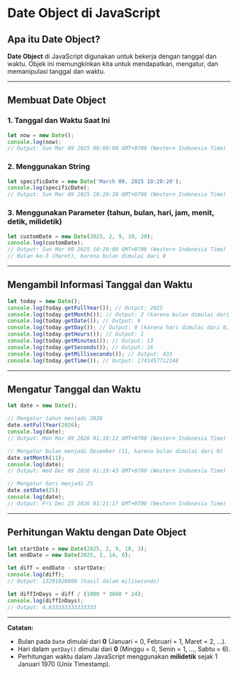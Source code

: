 # Date Object di JavaScript

## Apa itu Date Object?
**Date Object** di JavaScript digunakan untuk bekerja dengan tanggal dan waktu. Objek ini memungkinkan kita untuk mendapatkan, mengatur, dan memanipulasi tanggal dan waktu.

---

## Membuat Date Object

### 1. Tanggal dan Waktu Saat Ini
```javascript
let now = new Date();
console.log(now);
// Output: Sun Mar 09 2025 00:00:00 GMT+0700 (Western Indonesia Time)
```

### 2. Menggunakan String
```javascript
let specificDate = new Date('March 09, 2025 10:20:20');
console.log(specificDate);
// Output: Sun Mar 09 2025 10:20:20 GMT+0700 (Western Indonesia Time)
```

### 3. Menggunakan Parameter (tahun, bulan, hari, jam, menit, detik, milidetik)
```javascript
let customDate = new Date(2025, 2, 9, 10, 20);
console.log(customDate);
// Output: Sun Mar 09 2025 10:20:00 GMT+0700 (Western Indonesia Time)
// Bulan ke-3 (Maret), karena bulan dimulai dari 0
```

---

## Mengambil Informasi Tanggal dan Waktu
```javascript
let today = new Date();
console.log(today.getFullYear()); // Output: 2025
console.log(today.getMonth()); // Output: 2 (karena bulan dimulai dari 0)
console.log(today.getDate()); // Output: 9
console.log(today.getDay()); // Output: 0 (karena hari dimulai dari 0, Ahad)
console.log(today.getHours()); // Output: 1
console.log(today.getMinutes()); // Output: 13
console.log(today.getSeconds()); // Output: 16
console.log(today.getMilliseconds()); // Output: 433
console.log(today.getTime()); // Output: 1741457712148
```

---

## Mengatur Tanggal dan Waktu
```javascript
let date = new Date();

// Mengatur tahun menjadi 2026
date.setFullYear(2026);
console.log(date);
// Output: Mon Mar 09 2026 01:18:12 GMT+0700 (Western Indonesia Time)

// Mengatur bulan menjadi Desember (11, karena bulan dimulai dari 0)
date.setMonth(11);
console.log(date);
// Output: Wed Dec 09 2026 01:19:43 GMT+0700 (Western Indonesia Time)

// Mengatur hari menjadi 25
date.setDate(25);
console.log(date);
// Output: Fri Dec 25 2026 01:21:17 GMT+0700 (Western Indonesia Time)
```

---

## Perhitungan Waktu dengan Date Object
```javascript
let startDate = new Date(2025, 2, 9, 10, 3);
let endDate = new Date(2025, 2, 14, 6);

let diff = endDate - startDate;
console.log(diff);
// Output: 13291020000 (hasil dalam miliseconds)

let diffInDays = diff / (1000 * 3600 * 24);
console.log(diffInDays);
// Output: 4.833333333333333
```

---

**Catatan:**
- Bulan pada `Date` dimulai dari **0** (Januari = 0, Februari = 1, Maret = 2, ...).
- Hari dalam `getDay()` dimulai dari **0** (Minggu = 0, Senin = 1, ..., Sabtu = 6).
- Perhitungan waktu dalam JavaScript menggunakan **milidetik** sejak 1 Januari 1970 (Unix Timestamp).


